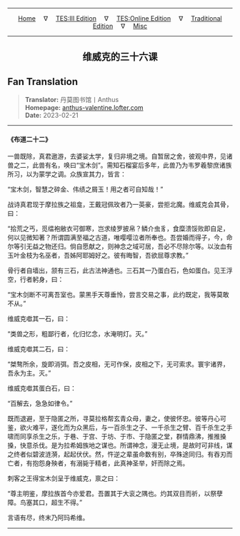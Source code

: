 
---

<!-- Jekyll Page Links -->

<center>
<a href="../../../../../../index.html">Home</a>
&emsp;&nabla;&emsp;
<a href="../../../../../index-tes3.html">TES:III Edition</a>
&emsp;&nabla;&emsp;
<a href="../../../../../index-teso.html">TES:Online Edition</a>
&emsp;&nabla;&emsp;
<a href="../../../../../index-traditional.html">Traditional Edition</a>
&emsp;&nabla;&emsp;
<a href="../../../../../index-misc.html">Misc</a>
</center>

<!-- Markdown Body Below: -->

---

<center>
<h2><span style="font-family:SimSun">维威克的三十六课</span></h2>
</center>

## Fan Translation

> __Translator:__ 丹莫图书馆丨Anthus\
> __Homepage:__ [anthus-valentine.lofter.com][1]\
> __Date:__ 2023-02-21

[1]: https://anthus-valentine.lofter.com/post/3153c072_2b85d94c3

---

#### 《布道二十二》

一兽既除，真君遨游，去婆娑太学，复归非境之境。自暂居之舍，彼观中界，见诸兽之二，此兽有名，唤曰“宝木剑”。需知石榴宴后多年，此兽乃为韦罗羲黎庶诸族所习，以为蒙学之调。众族宣其力，皆言：

“宝木剑，智慧之碎金、伟绩之屑玉！用之者可自知哉！”

战诗真君现于摩拉族之祖龛，王戴冠佩玫者乃一英豪，尝拒北魔。维威克会其骨，曰：

“拾荒之丐，觅缊袍敝衣可御寒，岂求绫罗披帛？鳞介虫豸，食糜溃馁败即自足，何以见微知著？所谓圆满至福之古道，唯嘤嘤泣者所奉也。吾尝婚而得子，今，命尔等引无益之物还归。倘自愿献之，则神念之域可居，吾必不尽除尔等。以汝血有玉叶金枝为名巫者，吾姊阿耶姆好之。彼有晦智，吾欲屈尊求教。”

骨行者自墙出，颔有三石，此古法神通也。三石其一乃蛋白石，色如蛋白。见王浮空，行者躬身，曰：

“宝木剑断不可离吾室也。蒙黑手天尊垂怜，尝言交易之事，此约既定，我等莫敢不从。”

维威克噷其一石，曰：

“类兽之形，粗鄙行者，化归忆念，水淹明灯。灭。”

维威克噷其二石，曰：

“桀骜所余，旋即消弭。吾之皮相，无可作保，皮相之下，无可索求。寰宇诸界，吾永为主。灭。”

维威克噷其蛋白石，曰：

“百解去，急急如律令。”

既而退避，至于隐匿之所，寻莫拉格帮玄青众母，妻之，使彼怀忠。彼等丹心可鉴，欲火难平，遂化而为众黑后，与一百杀生之子、一千杀生之臂、百千杀生之手啸而同享杀生之乐，于巷、于宫、于坊、于市、于隐匿之堂，群情鼎沸，推推搡搡，快意杀伐。是为拉希姆族地之谋也。所谓神念，漫无止境，是故时可非线，谋之终者似碧波涟漪，起起伏伏。然，忤逆之辈虽命数有别，卒殊途同归。有吞刃而亡者，有抱怨身殃者，有溺毙于精者，此真神圣举，奸而除之焉。

刺客之王得宝木剑呈于维威克，禀之曰：

“尊主明鉴，摩拉族首今亦爱君。吾置其于大衮之隅也。灼其双目而祈，以祭孽障。鸟塞其口，超生不得。”

言语有尽，终末乃阿玛希维。

---

